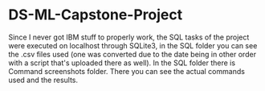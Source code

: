 # DS-ML-Capstone-Project

Since I never got IBM stuff to properly work, the SQL tasks of the project
were executed on localhost through SQLite3, in the SQL folder you can see the 
.csv files used (one was converted due to the date being in other order with
a script that's uploaded there as well). In the SQL folder there is Command screenshots
folder. There you can see the actual commands used and the results.
